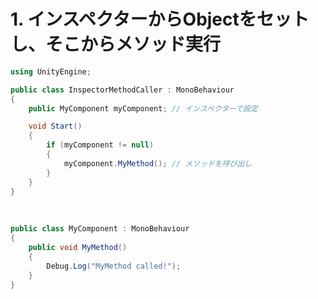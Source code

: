 # 1. インスペクターからObjectをセットし、そこからメソッド実行

```csharp
using UnityEngine;

public class InspectorMethodCaller : MonoBehaviour
{
    public MyComponent myComponent; // インスペクターで設定

    void Start()
    {
        if (myComponent != null)
        {
            myComponent.MyMethod(); // メソッドを呼び出し
        }
    }
}
```

<br>

```csharp
public class MyComponent : MonoBehaviour
{
    public void MyMethod()
    {
        Debug.Log("MyMethod called!");
    }
}
```
